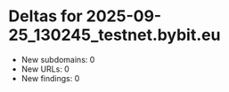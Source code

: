 # Deltas for 2025-09-25_130245_testnet.bybit.eu
- New subdomains: 0
- New URLs: 0
- New findings: 0

